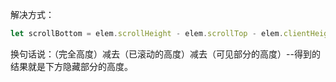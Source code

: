 解决方式：

```js
let scrollBottom = elem.scrollHeight - elem.scrollTop - elem.clientHeight;
```

换句话说：（完全高度）减去（已滚动的高度）减去（可见部分的高度）--得到的结果就是下方隐藏部分的高度。
